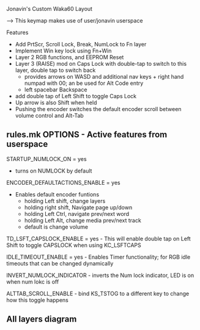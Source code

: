 Jonavin's Custom Waka60 Layout

-->  This keymap makes use of user/jonavin userspace 

Features
- Add PrtScr, Scroll Lock, Break, NumLock to Fn layer
- Implement Win key lock using Fn+Win 
- Layer 2 RGB functions, and EEPROM Reset
- Layer 3 (RAISE) mod on Caps Lock with double-tap to switch to this layer, double tap to switch back
    - provides arrows on WASD and additional nav keys + right hand numpad with 00; an be used for Alt Code entry
    - left spacebar Backspace
- add double tap of Left Shift to toggle Caps Lock
- Up arrow is also Shift when held
- Pushing the encoder switches the default encoder scroll between volume control and Alt-Tab 


rules.mk OPTIONS - Active features from userspace
--------------------------------------------------

STARTUP_NUMLOCK_ON = yes
- turns on NUMLOCK by default

ENCODER_DEFAULTACTIONS_ENABLE = yes
- Enables default encoder funtions
    - holding Left shift, change layers
    - holding right shift, Navigate page up/down
    - holding Left Ctrl, navigate prev/next word
    - holding Left Alt, change media prev/next track
    - default is change volume
  
TD_LSFT_CAPSLOCK_ENABLE = yes
    - This will enable double tap on Left Shift to toggle CAPSLOCK when using KC_LSFTCAPS

IDLE_TIMEOUT_ENABLE = yes
    - Enables Timer functionality; for RGB idle timeouts that can be changed dynamically
    
INVERT_NUMLOCK_INDICATOR
    - inverts the Num lock indicator, LED is on when num lokc is off
    
ALTTAB_SCROLL_ENABLE
    - bind KS_TSTOG to a different key to change how this toggle happens 
   
## All layers diagram
